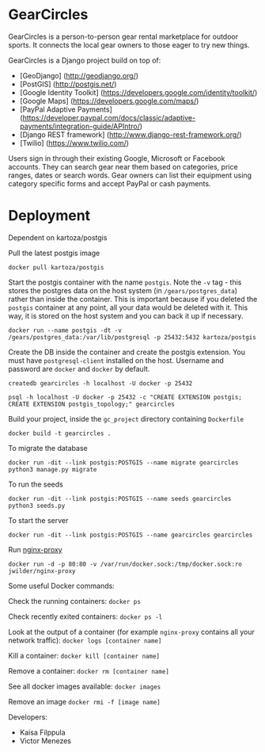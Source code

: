 # GearCircles

GearCircles is a person-to-person gear rental marketplace for outdoor sports. It
connects the local gear owners to those eager to try new things. 

GearCircles is a Django project build on top of:
* [GeoDjango] (http://geodjango.org/)
* [PostGIS] (http://postgis.net/)
* [Google Identity Toolkit] (https://developers.google.com/identity/toolkit/)
* [Google Maps] (https://developers.google.com/maps/)
* [PayPal Adaptive Payments] (https://developer.paypal.com/docs/classic/adaptive-payments/integration-guide/APIntro/)
* [Django REST framework] (http://www.django-rest-framework.org/)
* [Twilio] (https://www.twilio.com/)

Users sign in through their existing Google, Microsoft or Facebook accounts. They
can search gear near them based on categories, price ranges, dates or search words.
Gear owners can list their equipment using category specific forms and accept
PayPal or cash payments.

Deployment
===========

Dependent on kartoza/postgis

Pull the latest postgis image

`docker pull kartoza/postgis`

Start the postgis container with the name `postgis`. Note the `-v` tag - this stores the postgres data on the host system (in `/gears/postgres_data`) rather than inside the container. This is important because if you deleted the `postgis` container at any point, all your data would be deleted with it. This way, it is stored on the host system and you can back it up if necessary.

`docker run --name postgis -dt -v /gears/postgres_data:/var/lib/postgresql -p 25432:5432 kartoza/postgis`

Create the DB inside the container and create the postgis extension. You must have `postgresql-client` installed on the host. Username and password are `docker` and `docker` by default.

`createdb gearcircles -h localhost -U docker -p 25432`

`psql -h localhost -U docker -p 25432 -c "CREATE EXTENSION postgis; CREATE EXTENSION postgis_topology;" gearcircles`

Build your project, inside the `gc_project` directory containing `Dockerfile`

`docker build -t gearcircles .`

To migrate the database

`docker run -dit --link postgis:POSTGIS --name migrate gearcircles python3 manage.py migrate`

To run the seeds

`docker run -dit --link postgis:POSTGIS --name seeds gearcircles python3 seeds.py`

To start the server

`docker run -dit --link postgis:POSTGIS --name gearcircles gearcircles`

Run [nginx-proxy](https://github.com/jwilder/nginx-proxy)

`docker run -d -p 80:80 -v /var/run/docker.sock:/tmp/docker.sock:ro jwilder/nginx-proxy`

Some useful Docker commands:

Check the running containers: `docker ps`

Check recently exited containers: `docker ps -l`

Look at the output of a container (for example `nginx-proxy` contains all your network traffic): `docker logs [container name]`

Kill a container: `docker kill [container name]`

Remove a container: `docker rm [container name]`

See all docker images available: `docker images`

Remove an image `docker rmi -f [image name]`


Developers:
* Kaisa Filppula
* Victor Menezes
